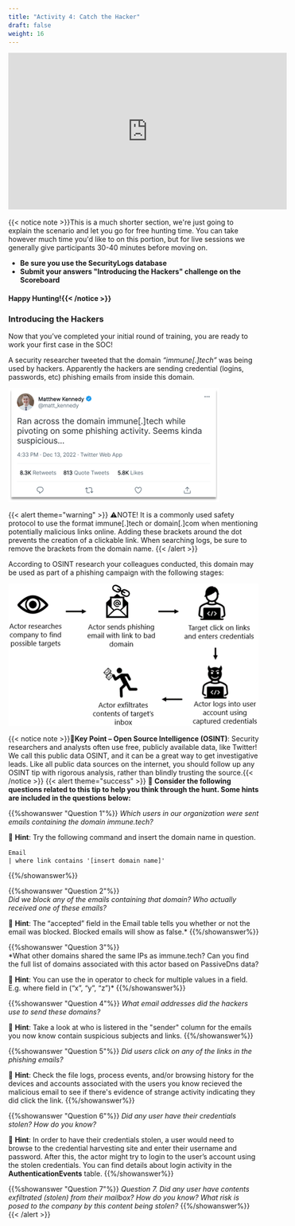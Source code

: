 ```yaml
---
title: "Activity 4: Catch the Hacker"
draft: false
weight: 16
---
```


<p style="text-align: center;"><iframe width="560" height="315" src="https://www.youtube.com/embed/HjKkQVH5-rQ" frameborder="0" allow="accelerometer; autoplay; encrypted-media; gyroscope; picture-in-picture" allowfullscreen></iframe></p>

{{< notice note >}}This is a much shorter section, we're just going to explain the scenario and let you go for free hunting time. You can take however much time you'd like to on this portion, but for live sessions we generally give participants 30-40 minutes before moving on.

- **Be sure you use the SecurityLogs database**
- **Submit your answers "Introducing the Hackers" challenge on the Scoreboard**

#### **Happy Hunting!**{{< /notice >}}

### Introducing the Hackers


Now that you’ve completed your initial round of training, you are ready to work your first case in the SOC!

A security researcher tweeted that the domain *“immune[.]tech”* was being used by hackers. Apparently the hackers are sending credential (logins, passwords, etc) phishing emails from inside this domain.

<img src= "https://github.com/bgrant34/workshops/blob/master/content/english/kusto-kc7/Images/CTF1.png?raw=true" alt= “CTF1” width="value" height="value">

{{< alert theme="warning" >}}
⚠️NOTE! It is a commonly used safety protocol to use the format immune[.]tech or domain[.]com when mentioning potentially malicious links online. Adding these brackets around the dot prevents the creation of a clickable link. When searching logs, be sure to remove the brackets from the domain name. {{< /alert >}}

According to OSINT research your colleagues conducted, this domain may be used as part of a phishing campaign with the following stages:

<img src= "https://github.com/bgrant34/workshops/blob/master/content/english/kusto-kc7/Images/CTF2.png?raw=true" alt= “CTF2” width="value" height="value">

{{< notice note >}}🎯**Key Point – Open Source Intelligence (OSINT)**: Security researchers and analysts often use free, publicly available data, like Twitter! We call this public data OSINT, and it can be a great way to get investigative leads. Like all public data sources on the internet, you should follow up any OSINT tip with rigorous analysis, rather than blindly trusting the source.{{< /notice >}}
{{< alert theme="success" >}}
🤔 **Consider the following questions related to this tip to help you think through the hunt. Some hints are included in the questions below:**

{{%showanswer "Question 1"%}}
*Which users in our organization were sent emails containing the domain immune.tech?*

🤫 **Hint**: Try the following command and insert the domain name in question.
```
Email
| where link contains '[insert domain name]'
``` 
{{%/showanswer%}}

{{%showanswer "Question 2"%}}	
*Did we block any of the emails containing that domain? Who actually received one of these emails?*     

🤫 **Hint**: The “accepted” field in the Email table tells you whether or not the email was blocked. Blocked emails will show as false.* {{%/showanswer%}}

{{%showanswer "Question 3"%}}	
*What other domains shared the same IPs as immune.tech? Can you find the full list of domains associated with this actor based on PassiveDns data? 

🤫 **Hint**: You can use the in operator to check for multiple values in a field. E.g. where field in (“x”, “y”, “z”)* {{%/showanswer%}}

{{%showanswer "Question 4"%}}
*What email addresses did the hackers use to send these domains?* 

🤫 **Hint**: Take a look at who is listered in the "sender" column for the emails you now know contain suspicious subjects and links. {{%/showanswer%}}

{{%showanswer "Question 5"%}}
*Did users click on any of the links in the phishing emails?* 

🤫 **Hint**: Check the file logs, process events, and/or browsing history for the devices and accounts associated with the users you know recieved the malicious email to see if there's evidence of strange activity indicating they did click the link. {{%/showanswer%}}

{{%showanswer "Question 6"%}}
*Did any user have their credentials stolen? How do you know?* 

🤫 **Hint**: In order to have their credentials stolen, a user would need to browse to the credential harvesting site and enter their username and password. After this, the actor might try to login to the user’s account using the stolen credentials. You can find details about login activity in the **AuthenticationEvents** table. {{%/showanswer%}}

{{%showanswer "Question 7"%}}
*Question 7.	Did any user have contents exfiltrated (stolen) from their mailbox? How do you know? What risk is posed to the company by this content being stolen?* {{%/showanswer%}}
{{< /alert >}}


